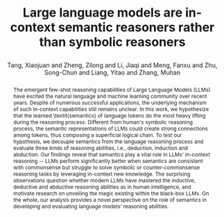 ---
layout: pub
type: journal
title: >
    Large language models are in-context semantic reasoners rather than symbolic reasoners
author: Tang, Xiaojuan and Zheng, Zilong and Li, Jiaqi and Meng, Fanxu and Zhu, Song-Chun and Liang, Yitao and Zhang, Muhan
year: 2023
equalauthor: Tang, Xiaojuan and Zheng, Zilong
journal: arXiv
arxiv: 2305.14825
preprint: true
code: https://github.com/XiaojuanTang/ICSR
abstract: >
    The emergent few-shot reasoning capabilities of Large Language Models (LLMs) have excited the natural language and machine learning community over recent years. Despite of numerous successful applications, the underlying mechanism of such in-context capabilities still remains unclear. In this work, we hypothesize that the learned \textit{semantics} of language tokens do the most heavy lifting during the reasoning process. Different from human's symbolic reasoning process, the semantic representations of LLMs could create strong connections among tokens, thus composing a superficial logical chain. To test our hypothesis, we decouple semantics from the language reasoning process and evaluate three kinds of reasoning abilities, i.e., deduction, induction and abduction. Our findings reveal that semantics play a vital role in LLMs' in-context reasoning -- LLMs perform significantly better when semantics are consistent with commonsense but struggle to solve symbolic or counter-commonsense reasoning tasks by leveraging in-context new knowledge. The surprising observations question whether modern LLMs have mastered the inductive, deductive and abductive reasoning abilities as in human intelligence, and motivate research on unveiling the magic existing within the black-box LLMs. On the whole, our analysis provides a novel perspective on the role of semantics in developing and evaluating language models' reasoning abilities. 
bibtex: >
    @article{tang2023icsr,
        title   = {JARVIS-1: Open-World Multi-task Agents with Memory-Augmented Multimodal Language Models},
        author  = {Tang, Xiaojuan and Zheng, Zilong and Li, Jiaqi and Meng, Fanxu and Zhu, Song-Chun and Liang, Yitao and Zhang, Muhan},
        year    = {2023},
        journal = {arXiv preprint arXiv: 2305.14825}
    }
---